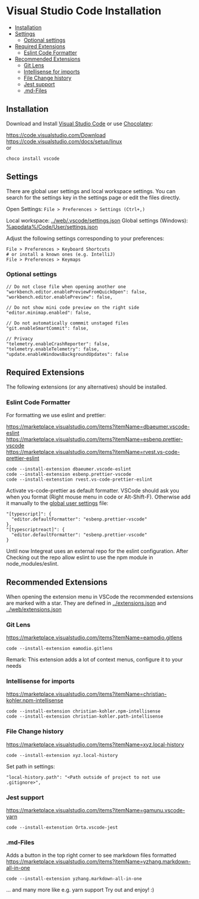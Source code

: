 # Visual Studio Code Installation

- [Installation](#installation)
- [Settings](#settings)
  - [Optional settings](#optional-settings)
- [Required Extensions](#required-extensions)
  - [Eslint Code Formatter](#eslint-code-formatter)
- [Recommended Extensions](#recommended-extensions)
  - [Git Lens](#git-lens)
  - [Intellisense for imports](#intellisense-for-imports)
  - [File Change history](#file-change-history)
  - [Jest support](#jest-support)
  - [.md-Files](#md-files)

## Installation

Download and Install [Visual Studio Code](https://code.visualstudio.com/) or use [Chocolatey](https://chocolatey.org/):

https://code.visualstudio.com/Download  
https://code.visualstudio.com/docs/setup/linux  
or

```
choco install vscode
```

## Settings

There are global user settings and local workspace settings. You can search for the settings key in the settings page or edit the files directly.

Open Settings:
`File > Preferences > Settings (Ctrl+,)`

Local workspace:
[../web/.vscode/settings.json](../web/.vscode/settings.json)
Global settings (Windows):
[%appdata%/Code/User/settings.json](%appdata%/Code/User/settings.json)

Adjust the following settings corresponding to your preferences:

```
File > Preferences > Keyboard Shortcuts
# or install a known ones (e.g. IntelliJ)
File > Preferences > Keymaps
```

### Optional settings

```
// Do not close file when opening another one
"workbench.editor.enablePreviewFromQuickOpen": false,
"workbench.editor.enablePreview": false,

// Do not show mini code preview on the right side
"editor.minimap.enabled": false,

// Do not automatically commmit unstaged files
"git.enableSmartCommit": false,

// Privacy
"telemetry.enableCrashReporter": false,
"telemetry.enableTelemetry": false,
"update.enableWindowsBackgroundUpdates": false
```

## Required Extensions

The following extensions (or any alternatives) should be installed.

### Eslint Code Formatter

For formatting we use eslint and prettier:

https://marketplace.visualstudio.com/items?itemName=dbaeumer.vscode-eslint  
https://marketplace.visualstudio.com/items?itemName=esbenp.prettier-vscode  
https://marketplace.visualstudio.com/items?itemName=rvest.vs-code-prettier-eslint

```
code --install-extension dbaeumer.vscode-eslint
code --install-extension esbenp.prettier-vscode
code --install-extenstion rvest.vs-code-prettier-eslint
```

Activate vs-code-prettier as default formatter. VSCode should ask you when you format (Right mouse menu in code or Alt-Shift-F). Otherwise add it manually to the [global user settings](%appdata%/Code/User/settings.json)
file:

```
"[typescript]": {
  "editor.defaultFormatter": "esbenp.prettier-vscode"
},
"[typescriptreact]": {
  "editor.defaultFormatter": "esbenp.prettier-vscode"
}
```

Until now Integreat uses an external repo for the eslint configuration. After Checking out the repo allow eslint to use the npm module in node_modules/eslint.

## Recommended Extensions

When opening the extension menu in VSCode the recommended extensions are marked with a star. They are defined in [../extensions.json]() and [../web/extensions.json]()

### Git Lens

https://marketplace.visualstudio.com/items?itemName=eamodio.gitlens

```
code --install-extension eamodio.gitlens
```

Remark: This extension adds a lot of context menus, configure it to your needs

### Intellisense for imports

https://marketplace.visualstudio.com/items?itemName=christian-kohler.npm-intellisense

```
code --install-extension christian-kohler.npm-intellisense
code --install-extension christian-kohler.path-intellisense
```

### File Change history

https://marketplace.visualstudio.com/items?itemName=xyz.local-history

```
code --install-extension xyz.local-history
```

Set path in settings:

```
"local-history.path": "<Path outside of project to not use .gitignore>",
```

### Jest support

https://marketplace.visualstudio.com/items?itemName=gamunu.vscode-yarn

```
code --install-extenstion Orta.vscode-jest
```

### .md-Files

Adds a button in the top right corner to see markdown files formatted
https://marketplace.visualstudio.com/items?itemName=yzhang.markdown-all-in-one

```
code --install-extension yzhang.markdown-all-in-one
```

... and many more like e.g. yarn support
Try out and enjoy! :)
